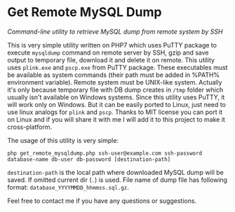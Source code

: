 # Get Remote MySQL Dump
*Command-line utility to retrieve MySQL dump from remote system by SSH*

This is very simple utility written on PHP7 which uses PuTTY package to execute `mysqldump` command on remote server by SSH, gzip and save output to temporary file, download it and delete it on remote. This utility uses `plink.exe` and `pscp.exe` from PuTTY package. These executables must be available as system commands (their path must be added in %PATH% environment variable). Remote system must be UNIX-like system. Actually it's only because temporary file with DB dump creates in `/tmp` folder which usually isn't available on Windows systems. Since this utility uses PuTTY, it will work only on Windows. But it can be easily ported to Linux, just need to use linux analogs for `plink` and `pscp`. Thanks to MIT license you can port it on Linux and if you will share it with me I will add it to this project to make it cross-platform.

The usage of this utility is very simple:

```
php get_remote_mysqldump.php ssh-user@example.com ssh-password database-name db-user db-password [destination-path]
```

`destination-path` is the local path where downloaded MySQL dump will be saved. If omitted current dir (`.`) is used. File name of dump file has following format: `database_YYYYMMDD_hhmmss.sql.gz`.

Feel free to contact me if you have any questions or suggestions.
